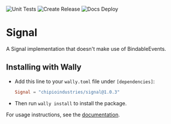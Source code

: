 ![Unit Tests](https://github.com/chipioindustries/signal/actions/workflows/ci.yml/badge.svg)
![Create Release](https://github.com/chipioindustries/signal/actions/workflows/release.yml/badge.svg)
![Docs Deploy](https://github.com/chipioindustries/signal/actions/workflows/docs-deploy.yml/badge.svg)

# Signal

A Signal implementation that doesn't make use of BindableEvents.

## Installing with Wally

* Add this line to your `wally.toml` file under `[dependencies]`:

	```toml
	Signal = "chipioindustries/signal@1.0.3"
	```

* Then run `wally install` to install the package.

For usage instructions, see the [documentation](https://chipioindustries.github.io/signal).
